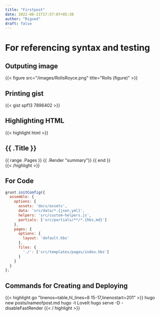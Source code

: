 ```yaml
---
title: "Firstpost"
date: 2022-06-21T17:57:07+05:30
author: "Rigved"
draft: false
---
```


# For referencing syntax and testing


## Outputing image

{{< figure src="/images/RollsRoyce.png" title="Rolls (figure)" >}}



## Printing gist

{{< gist spf13 7896402 >}}



## Highlighting HTML

{{< highlight html >}}
<section id="main">
    <div>
        <h1 id="title">{{ .Title }}</h1>
        {{ range .Pages }}
            {{ .Render "summary"}}
        {{ end }}
    </div>
</section>
{{< /highlight >}}


## For Code
```js
grunt.initConfig({
  assemble: {
    options: {
      assets: 'docs/assets',
      data: 'src/data/*.{json,yml}',
      helpers: 'src/custom-helpers.js',
      partials: ['src/partials/**/*.{hbs,md}']
    },
    pages: {
      options: {
        layout: 'default.hbs'
      },
      files: {
        './': ['src/templates/pages/index.hbs']
      }
    }
  }
};
```

## Commands for Creating and Deploying

{{< highlight go "linenos=table,hl_lines=8 15-17,linenostart=201" >}}
hugo new posts/nameofpost.md
hugo -t LoveIt
hugo serve -D -disableFastRender
{{< / highlight >}}
